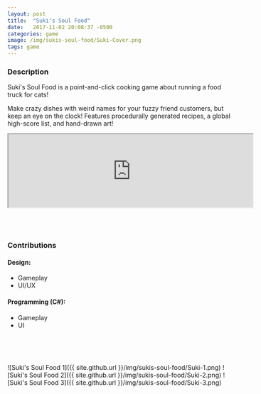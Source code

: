 ```yaml
---
layout: post
title:  "Suki's Soul Food"
date:   2017-11-02 20:08:37 -0500
categories: game
image: /img/sukis-soul-food/Suki-Cover.png
tags: game
---
```

### Description
Suki's Soul Food is a point-and-click cooking game about running a food truck for cats! 

Make crazy dishes with weird names for your fuzzy friend customers, but keep an eye on the clock! Features procedurally generated recipes, a global high-score list, and hand-drawn art!

<iframe frameborder="2" src="https://itch.io/embed/157302?linkback=true&amp;border_width=0&amp;bg_color=00A5E5&amp;fg_color=eeeeee&amp;border_color=0080FF" width="550" height="165"></iframe>
<div style = "height:50px"></div>

### Contributions

#### Design:
* Gameplay
* UI/UX

#### Programming (C#):
* Gameplay
* UI

<div style = "height:50px"></div>

![Suki's Soul Food 1]({{ site.github.url }}/img/sukis-soul-food/Suki-1.png)
![Suki's Soul Food 2]({{ site.github.url }}/img/sukis-soul-food/Suki-2.png)
![Suki's Soul Food 3]({{ site.github.url }}/img/sukis-soul-food/Suki-3.png)
